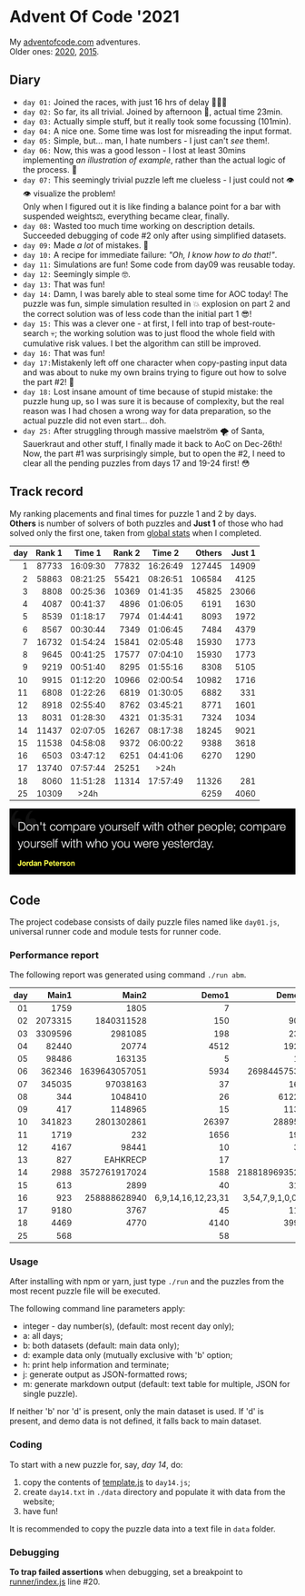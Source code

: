 # Advent Of Code '2021

My [adventofcode.com](https://adventofcode.com) adventures.<br />
Older ones: [2020](https://github.com/valango/adventOfCode),
[2015](https://github.com/valango/AdventOfCode_2015).

## Diary

* `day 01:` Joined the races, with just 16 hrs of delay 🐌🐌🐌
* `day 02:` So far, its all trivial. Joined by afternoon 🐌, actual time 23min.
* `day 03:` Actually simple stuff, but it really took some focussing (101min).
* `day 04:` A nice one. Some time was lost for misreading the input format.
* `day 05:` Simple, but... man, I hate numbers - I just can't _see_ them!.
* `day 06:` Now, this was a good lesson - I lost at least 30mins implementing
  _an illustration of example_, rather than the actual logic of the process. 🤬
* `day 07:` This seemingly trivial puzzle left me clueless - I just could not 👁👁 visualize the
  problem!<br>Only when I figured out it is like finding a balance point for a bar with suspended
  weights⚖️, everything became clear, finally.
* `day 08:` Wasted too much time working on description details. Succeeded debugging of code #2 only
  after using simplified datasets.
* `day 09:` Made _a lot_ of mistakes. 🤡
* `day 10:` A recipe for immediate failure: _"Oh, I know how to do that!"_.
* `day 11:` Simulations are fun! Some code from day09 was reusable today.
* `day 12:` Seemingly simple 🤓.
* `day 13:` That was fun!
* `day 14:` Damn, I was barely able to steal some time for AOC today! The puzzle was fun,
simple simulation resulted in 💥 explosion on part 2 and the correct solution was of less code
  than the initial part 1 😎!
* `day 15:` This was a clever one - at first, I fell into trap of best-route-search 💀;
  the working solution was to just flood the whole field with cumulative risk values.
  I bet the algorithm can still be improved.
* `day 16:` That was fun!
* `day 17:`Mistakenly left off one character when copy-pasting input data and was about to
nuke my own brains trying to figure out how to solve the part #2! 🤬
* `day 18:` Lost insane amount of time because of stupid mistake: the puzzle hung up, so I
was sure it is because of complexity, but the real reason was I had chosen a wrong way
  for data preparation, so the actual puzzle did not even start... doh.
* `day 25:` After struggling through massive maelström 🌪 of Santa, Sauerkraut and other stuff,
  I finally made it back to AoC on Dec-26th!<br>
  Now, the part #1 was surprisingly simple, but to open the #2,
  I need to clear all the pending puzzles from days 17 and 19-24 first! 😳

## Track record

My ranking placements and final times for puzzle 1 and 2 by days.<br >
**Others** is number of solvers of both puzzles and **Just 1** of those who had solved only the
first one, taken from
[global stats](https://adventofcode.com/2021/stats) when I completed.

| day | Rank 1 | Time 1 | Rank 2 | Time 2 | Others | Just 1|
| ---: | ---: | :---: | ---: | :---: |---: |---: |
| 1 | 87733 | 16:09:30 | 77832 | 16:26:49 |127445|14909|
| 2 | 58863 | 08:21:25 | 55421 | 08:26:51 |106584|4125|
| 3 | 8808 | 00:25:36 | 10369 | 01:41:35 |45825|23066|
| 4 | 4087 | 00:41:37 | 4896 | 01:06:05 |6191|1630|
| 5 | 8539 | 01:18:17 | 7974 | 01:44:41 |8093|1972|
| 6 | 8567 |00:30:44 | 7349 | 01:06:45 |7484|4379|
| 7 | 16732 | 01:54:24 | 15841 | 02:05:48 |15930|1773|
| 8 | 9645 | 00:41:25 | 17577 | 07:04:10 |15930|1773|
| 9 | 9219 | 00:51:40 | 8295 | 01:55:16 |8308|5105|
| 10 | 9915 | 01:12:20  | 10966 | 02:00:54 |10982|1716|
| 11 | 6808 | 01:22:26  | 6819 | 01:30:05 |6882|331|
| 12 | 8918 | 02:55:40  | 8762 | 03:45:21 |8771|1601|
| 13 | 8031 | 01:28:30  | 4321 | 01:35:31 |7324|1034|
| 14 | 11437 | 02:07:05  | 16267 | 08:17:38 |18245|9021|
| 15 | 11538 | 04:58:08  | 9372 | 06:00:22 |9388|3618|
| 16 | 6503 | 03:47:12  | 6251 | 04:41:06 |6270|1290|
| 17 | 13740 | 07:57:44  | 25251 | >24h | | |
| 18 | 8060 | 11:51:28  | 11314 | 17:57:49 |11326|281|
| 25 | 10309 |  >24h |   |  | 6259 | 4060 |

![](quote.png)

## Code

The project codebase consists of daily puzzle files named like `day01.js`, universal runner code and
module tests for runner code.

### Performance report

The following report was generated using command `./run abm`.

| day|Main1|Main2|Demo1|Demo2|M1_µs|M2_µs|D1_µs|D2_µs|
|---:|---:|---:|---:|---:|---:|---:|---:|---:|
|01|1759|1805|7|5|92|252|76|51|
|02|2073315|1840311528|150|900|1074|408|68|81|
|03|3309596|2981085|198|230|698|2872|120|962|
|04|82440|20774|4512|1924|318|51360|172|61|
|05|98486|163135|5|12|90402|62993|239|81|
|06|362346|1639643057051|5934|26984457539|19083|263|3021|348|
|07|345035|97038163|37|168|3100|4398|125|87|
|08|344|1048410|26|61229|106|457651|140|36204|
|09|417|1148965|15|1134|6902|14368|248|5247|
|10|341823|2801302861|26397|288957|4142|18103|222|576|
|11|1719|232|1656|195|1245|629|4499|558|
|12|4167|98441|10|36|9184|216149|357|277|
|13|827|EAHKRECP|17|O|2800|7831|455|1658|
|14|2988|3572761917024|1588|2188189693529|306|2730|374|328|
|15|613|2899|40|315|30914|1553300|1044|10114|
|16|923|258888628940|6,9,14,16,12,23,31|3,54,7,9,1,0,0,1|588|475|630|95|
|17|9180|3767|45|112|10698|7593|336|6362|
|18|4469|4770|4140|3993|15882|393053|8026|9140|
|25|568| |58| |192101| |2636| |

### Usage

After installing with npm or yarn, just type `./run` and the puzzles from the most recent puzzle
file will be executed.

The following command line parameters apply:

* integer - day number(s), (default: most recent day only);
* a: all days;
* b: both datasets (default: main data only);
* d: example data only (mutually exclusive with 'b' option;
* h: print help information and terminate;
* j: generate output as JSON-formatted rows;
* m: generate markdown output (default: text table for multiple, JSON for single puzzle).

If neither 'b' nor 'd' is present, only the main dataset is used. If 'd' is present, and demo data
is not defined, it falls back to main dataset.

### Coding

To start with a new puzzle for, say, _day 14_, do:
1. copy the contents of [template.js](./template.js) to `day14.js`;
1. create `day14.txt` in `./data` directory and populate it with data from the website;
1. have fun!

It is recommended to copy the puzzle data into a text file in `data` folder.

### Debugging

**To trap failed assertions** when debugging, set a breakpoint to
[runner/index.js](./runner/index.js) line #20.
